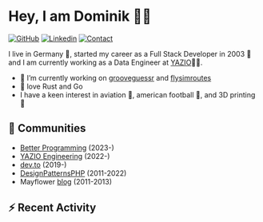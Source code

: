 # Hey, I am Dominik 🧑‍💻

[![GitHub](https://img.shields.io/badge/GITHUB-blue?style=for-the-badge&logo=github)](https://github.com/domnikl) [![Linkedin](https://img.shields.io/badge/MY%20PROFILE-Linkedin-blue?style=for-the-badge&logo=github)](https://www.linkedin.com/in/dominik-liebler-a32655205/)
[![Contact](https://img.shields.io/badge/CONTACT-GMAIL-yellow?style=for-the-badge&logo=gmail&logoColor=white)](mailto:liebler.dominik@gmail.com)

I live in Germany 🏫, started my career as a Full Stack Developer in 2003 👴 and I am currently working as a Data Engineer at <a href="https://www.linkedin.com/company/yazio-gmbh/mycompany">YAZIO</a>👨‍💻.

- 🔭 I’m currently working on [grooveguessr](https://github.com/domnikl/grooveguessr) and [flysimroutes](https://flysimroutes.com)
- 🦀 love Rust and Go
- I have a keen interest in aviation 🛫, american football 🏈, and 3D printing 🦄

## 👯 Communities

- [Better Programming](https://betterprogramming.pub) (2023-)
- [YAZIO Engineering](https://medium.com/yazio-engineering/) (2022-)
- [dev.to](https://dev.to/domnikl) (2019-)
- [DesignPatternsPHP](https://github.com/DesignPatternsPHP) (2011-2022)
- Mayflower [blog](https://blog.mayflower.de/author/Dominik-Liebler) (2011-2013)

## :zap: Recent Activity

<!--START_SECTION:activity-->
<!--END_SECTION:activity-->
